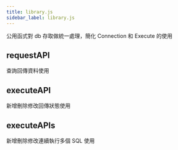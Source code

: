 ```yaml
---
title: library.js
sidebar_label: library.js
---
```


公用函式對 db 存取做統一處理，簡化 Connection 和 Execute 的使用

## requestAPI

查詢回傳資料使用

## executeAPI

新增刪除修改回傳狀態使用

## executeAPIs

新增刪除修改連續執行多個 SQL 使用
